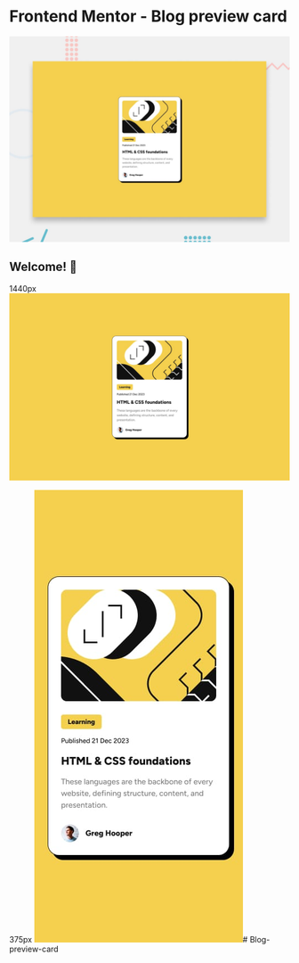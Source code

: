 # Frontend Mentor - Blog preview card

![Design preview for the Blog preview card coding challenge](./design/desktop-preview.jpg)

## Welcome! 👋



1440px
![Alt text](design/desktop-design.jpg)

375px
![Alt text](design/mobile-design.jpg)# Blog-preview-card
